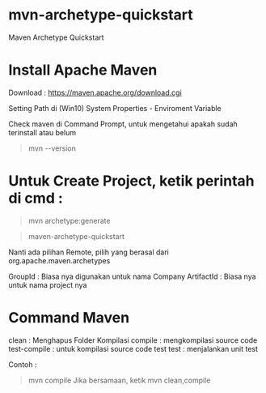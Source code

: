 # mvn-archetype-quickstart
Maven Archetype Quickstart

# Install Apache Maven
Download : https://maven.apache.org/download.cgi

Setting Path di (Win10) System Properties - Enviroment Variable

Check maven di Command Prompt, untuk mengetahui apakah sudah terinstall atau belum
> mvn --version

# Untuk Create Project, ketik perintah di cmd : 
> mvn archetype:generate

> maven-archetype-quickstart

Nanti ada pilihan Remote, pilih yang berasal dari org.apache.maven.archetypes

GroupId : Biasa nya digunakan untuk nama Company
ArtifactId : Biasa nya untuk nama project nya

# Command Maven
clean : Menghapus Folder Kompilasi
compile : mengkompilasi source code 
test-compile : untuk kompilasi source code test
test : menjalankan unit test

Contoh :
> mvn compile
Jika bersamaan, ketik
> mvn clean,compile
